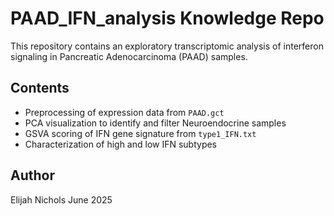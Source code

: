 # PAAD_IFN_analysis Knowledge Repo

This repository contains an exploratory transcriptomic analysis of interferon signaling in Pancreatic Adenocarcinoma (PAAD) samples.

## Contents

- Preprocessing of expression data from `PAAD.gct`
- PCA visualization to identify and filter Neuroendocrine samples
- GSVA scoring of IFN gene signature from `type1_IFN.txt`
- Characterization of high and low IFN subtypes

## Author

Elijah Nichols
June 2025